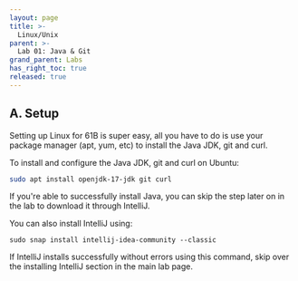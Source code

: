 ```yaml
---
layout: page
title: >-
  Linux/Unix
parent: >-
  Lab 01: Java & Git
grand_parent: Labs
has_right_toc: true
released: true
---
```


## A. Setup

Setting up Linux for 61B is super easy, all you have to do is use your package
manager (apt, yum, etc) to install the Java JDK, git and curl.

To install and configure the Java JDK, git and curl on Ubuntu:

```sh
sudo apt install openjdk-17-jdk git curl
```

If you're able to successfully install Java, you can skip the step later on in the lab to 
download it through IntelliJ.

You can also install IntelliJ using: 
```shell
sudo snap install intellij-idea-community --classic
```

If IntelliJ installs successfully without errors using this command, skip over the installing IntelliJ section 
in the main lab page. 
